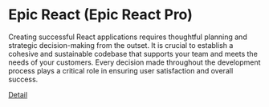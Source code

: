 # Epic React (Epic React Pro)

Creating successful React applications requires thoughtful planning and strategic decision-making from the outset. It is crucial to establish a cohesive and sustainable codebase that supports your team and meets the needs of your customers. Every decision made throughout the development process plays a critical role in ensuring user satisfaction and overall success. 

[Detail](https://eduitfree.com/courses/epic-react-epic-react-pro)